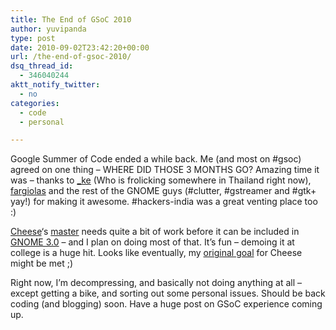 ```yaml
---
title: The End of GSoC 2010
author: yuvipanda
type: post
date: 2010-09-02T23:42:20+00:00
url: /the-end-of-gsoc-2010/
dsq_thread_id:
  - 346040244
aktt_notify_twitter:
  - no
categories:
  - code
  - personal

---
```

Google Summer of Code ended a while back. Me (and most on #gsoc) agreed on one thing &#8211; WHERE DID THOSE 3 MONTHS GO? Amazing time it was &#8211; thanks to [_ke][1] (Who is frolicking somewhere in Thailand right now), [fargiolas][2] and the rest of the GNOME guys (#clutter, #gstreamer and #gtk+ yay!) for making it awesome. #hackers-india was a great venting place too :)

[Cheese][3]&#8216;s [master][4] needs quite a bit of work before it can be included in [GNOME 3.0][5] &#8211; and I plan on doing most of that. It&#8217;s fun &#8211; demoing it at college is a huge hit. Looks like eventually, my [original goal][6] for Cheese might be met ;)

Right now, I&#8217;m decompressing, and basically not doing anything at all &#8211; except getting a bike, and sorting out some personal issues. Should be back coding (and blogging) soon. Have a huge post on GSoC experience coming up.

 [1]: http://www.dgsiegel.net/
 [2]: http://blogs.gnome.org/fargiolas/
 [3]: http://projects.gnome.org/cheese/
 [4]: http://git.gnome.org/browse/cheese
 [5]: http://live.gnome.org/ThreePointZero
 [6]: http://yuvi.in/blog/gsoc-2010-proposal.html